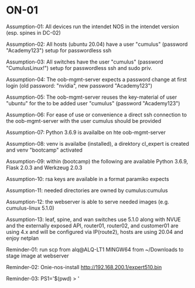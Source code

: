 # ON-01

Assumption-01: All devices run the intendet NOS in the intendet version (esp. spines in DC-02)

Assumption-02: All hosts (ubuntu 20.04) have a user "cumulus" (password "Academy123") setup for passwordless ssh

Assumption-03: All switches have the user "cumulus" (password "CumulusLinux!") setup for passwordless ssh and sudo priv.

Assumption-04: The oob-mgmt-server expects a password change at first login (old password: "nvidia", new password "Academy123")

Assumption-05: The oob-mgmt-server reuses the key-material of user "ubuntu" for the to be added user "cumulus" (password "Academy123")

Assumption-06: For ease of use or convenience a direct ssh connection to the oob-mgmt-server with the user cumulus should be provided

Assumption-07: Python 3.6.9 is availalbe on hte oob-mgmt-server

Assumption-08: venv is availalbe (installed), a direktory cl_expert is created and venv "bootcamp" activated

Assumption-09: within (bootcamp) the following are available Python 3.6.9, Flask 2.0.3 and Werkzeug 2.0.3

Assumption-10: rsa keys are available in a format paramiko expects

Assumption-11: needed directories are owned by cumulus:cumulus

Assumption-12: the webserver is able to serve needed images (e.g. cumulus-linux 5.1.0)

Assumption-13: leaf, spine, and wan switches use 5.1.0 along with NVUE and the externally exposed API, 
router01, router02, and customer01 are using 4.x and will be configured via IP(route2), hosts are using 20.04 and enjoy netplan

Reminder-01: run scp from alq@ALQ-LT1 MINGW64 from ~/Downloads to stage image at webserver

Reminder-02: Onie-nos-install http://192.168.200.1/expert510.bin

Reminder-03: PS1='$(pwd) > '








